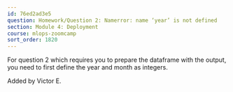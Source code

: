 ```yaml
---
id: 76ed2ad3e5
question: Homework/Question 2: Namerror: name ‘year’ is not defined
section: Module 4: Deployment
course: mlops-zoomcamp
sort_order: 1820
---
```


For question 2 which requires you to prepare the dataframe with the output, you need to first define the year and month as integers.

Added by Victor E.

